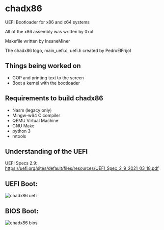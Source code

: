 # chadx86
UEFI Bootloader for x86 and x64 systems

All of the x86 assembly was written by 0xol

Makefile written by InsaneMiner

The chadx86 logo, main_uefi.c, uefi.h created by PedroElFrijol

## Things being worked on
 - GOP and printing text to the screen
 - Boot a kernel with the bootloader

## Requirements to build chadx86
 - Nasm (legacy only)
 - Mingw-w64 C compiler
 - QEMU Virtual Machine
 - GNU Make
 - python 3
 - mtools
 
## Understanding of the UEFI
UEFI Specs 2.9: https://uefi.org/sites/default/files/resources/UEFI_Spec_2_9_2021_03_18.pdf

## UEFI Boot:
![chadx86 uefi](https://user-images.githubusercontent.com/45809332/143669314-b3d1fa26-9908-413e-895b-d79c93c3e97e.PNG)

## BIOS Boot:
![chadx86 bios](https://user-images.githubusercontent.com/45809332/143669321-18526921-350e-410b-8c57-51e9e721d7a2.PNG)
